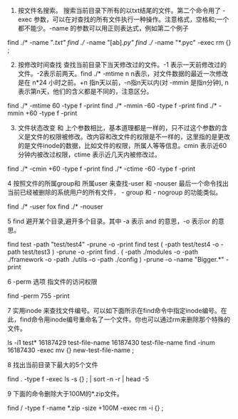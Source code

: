1. 按文件名搜索。 
搜索当前目录下所有的以txt结尾的文件。第二个命令用了 -exec 参数，可以在对查找的所有文件执行一种操作。注意格式，空格和;一个都不能少。-name 的参数可以用正则表达式，例如第二个例子

find ./* -name "*.txt"
find ./* -name "[ab]*.py"
find ./* -name "*.pyc" -exec rm {} \;

2. 按修改时间查找 
查找当前目录下当天修改过的文件。-1 表示一天前修改过的文件。-2表示前两天。find ./* -mtime n n表示，对文件数据的最近一次修改是在 n*24 小时之前。+n 指n天以前，-n指n天以内(对 -mmin 是指n分钟), n 表示第n天，他们的含义都是不同的，注意区分。

find ./* -mtime  60 -type f -print 
find ./* -mmin -60 -type f -print
find ./* -mmin +60 -type f -print

3. 文件状态改变 
和 上个参数相比，基本道理都是一样的，只不过这个参数的含义是文件的权限被修改。改内容和改文件的权限是不一样的，这里指的是更改的是文件inode的数据，比如文件的权限，所属人等等信息。cmin 表示近60分钟内被改过权限，ctime 表示近几天内被修改过。

find ./* -cmin +60 -type f -print
find ./* -ctime -60 -type f -print

4 
按照文件的所属group和 所属user 来查找-user 和 -nouser 最后一个命令找出当前已经被删除的系统用户的所有文件， - group 和 - nogroup 的功能类似。

find ./* -user fox
find ./* -nouser

5 
find 避开某个目录,避开多个目录。其中 -a 表示 and 的意思，-o 表示or 的意思。

find test -path "test/test4" -prune -o -print
find test \( -path test/test4 -o -path test/test3 \) -prune -o -print 
find . \( -path ./modules -o -path ./framework -o -path ./utils -o -path ./config \) -prune -o -name "Bigger.*" -print

6 
-perm 选项 指文件的访问权限

find -perm 755 -print

7 
实用inode 来查找文件编号。可以如下面所示在find命令中指定inode编号。在此，find命令用inode编号重命名了一个文件。你也可以通过rm来删除那个特殊的文件。

ls -i1 test*
16187429 test-file-name
16187430 test-file-name
find -inum 16187430 -exec mv {} new-test-file-name \;

8 
找出当前目录下最大的5个文件

find . -type f -exec ls -s {} \; | sort -n -r | head -5

9 
下面的命令删除大于100M的*.zip文件。

find / -type f -name *.zip -size +100M -exec rm -i {} \;